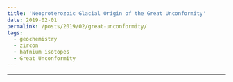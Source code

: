 ```yaml
---
title: 'Neoproterozoic Glacial Origin of the Great Unconformity'
date: 2019-02-01
permalink: /posts/2019/02/great-unconformity/
tags:
  - geochemistry
  - zircon
  - hafnium isotopes
  - Great Unconformity
---
```



------
